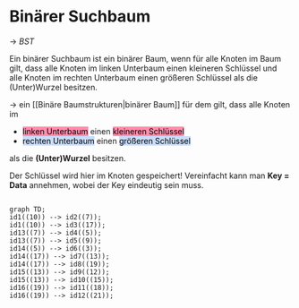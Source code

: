 # Binärer Suchbaum
-> _BST_

Ein binärer Suchbaum ist ein binärer Baum, wenn für alle Knoten im Baum gilt,
dass alle Knoten im linken Unterbaum einen kleineren Schlüssel und alle Knoten
im rechten Unterbaum einen größeren Schlüssel als die (Unter)Wurzel besitzen.

-> ein [[Binäre Baumstrukturen|binärer Baum]] für dem gilt, dass alle Knoten im

- <mark style="background: #FF5582A6;">linken Unterbaum</mark> einen <mark style="background: #FF5582A6;">kleineren Schlüssel</mark>
- <mark style="background: #ADCCFFA6;">rechten Unterbaum</mark> einen <mark style="background: #ADCCFFA6;">größeren Schlüssel </mark>

als die **(Unter)Wurzel** besitzen.

Der Schlüssel wird hier im Knoten gespeichert! Vereinfacht kann man **Key = Data** annehmen, wobei der Key eindeutig sein muss.


```mermaid

graph TD; 
id1((10)) --> id2((7));
id1((10)) --> id3((17));
id13((7)) --> id4((5));
id13((7)) --> id5((9));
id14((5)) --> id6((3));
id14((17)) --> id7((13));
id14((17)) --> id8((19));
id15((13)) --> id9((12));
id15((13)) --> id10((15));
id16((19)) --> id11((18));
id16((19)) --> id12((21));
```



